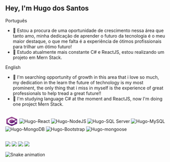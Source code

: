 ## Hey, I'm Hugo dos Santos
Português

- 🔭 Estou a procura de uma oportunidade de crescimento nessa área que tanto amo, minha dedicação de aprender o futuro da tecnologia é o meu maior destaque, o que me falta é a experiência de ótimos profissionais para trilhar um ótimo futuro!
- 🌱 Estudo atualmente mais constante C# e ReactJS, estou realizando um projeto em Mern Stack.

English
- 🔭 I'm searching opportunity of growth in this area that i love so much, my dedication in the learn the future of technology is my most prominent, the only thing that i miss in myself is the experience of great professionals to help tread a great future!!
- 🌱 I'm studying language C# at the moment and ReactJS, now I'm doing one project Mern Stack. 

<div style="display: inline_block"><br>
  <img align="center" alt="Hugo-Csharp" height="30" width="40" src="https://raw.githubusercontent.com/devicons/devicon/master/icons/csharp/csharp-original.svg">
  <img align="center" alt="Hugo-React" height="30" width="40" src="https://cdn.jsdelivr.net/gh/devicons/devicon/icons/react/react-original.svg" />
  <img align="center" alt="Hugo-NodeJS" height="30" width="40" src="https://cdn.jsdelivr.net/gh/devicons/devicon@latest/icons/nodejs/nodejs-original.svg" />
  <img align="center" alt="Hugo-SQL Server" height="30" width="40" src="https://cdn.jsdelivr.net/gh/devicons/devicon@latest/icons/microsoftsqlserver/microsoftsqlserver-plain-wordmark.svg" />        
  <img align="center" alt="Hugo-MySQL" height="30" width="40" src="https://cdn.jsdelivr.net/gh/devicons/devicon@latest/icons/mysql/mysql-plain-wordmark.svg" />
  <img align="center" alt="Hugo-MongoDB" height="30" width="40" src="https://cdn.jsdelivr.net/gh/devicons/devicon@latest/icons/mongodb/mongodb-original-wordmark.svg" />
  <img align="center" alt="Hugo-Bootstrap" height="30" width="40" src="https://cdn.jsdelivr.net/gh/devicons/devicon@latest/icons/bootstrap/bootstrap-original-wordmark.svg" />
  <img align="center" alt="Hugo-mongoose" height="30" width="40" src="https://cdn.jsdelivr.net/gh/devicons/devicon@latest/icons/mongoose/mongoose-original.svg" />
  
</div>

##


<div>
  <a href="https://instagram.com/HugoMDKK" target="_blank"><img src="https://img.shields.io/badge/-Instagram-%23E4405F?style=for-the-badge&logo=instagram&logoColor=white" target="_blank"></a> 	
 <a https://discord.gg/K5xpfC6f3X" target="_blank"><img src="https://img.shields.io/badge/Discord-7289DA?style=for-the-badge&logo=discord&logoColor=white" target="_blank"></a> 
  <a href = "Gmail:victorhugo0856@gmail.com"><img src="https://img.shields.io/badge/Gmail-D14836?style=for-the-badge&logo=gmail&logoColor=white" target="_blank"></a>
  <a href="https://www.linkedin.com/in/hugo-dos-santos-4051b7190" target="_blank"><img src="https://img.shields.io/badge/-LinkedIn-%230077B5?style=for-the-badge&logo=linkedin&logoColor=white" target="_blank"></a> 

</div>

![Snake animation](https://github.com/rafaballerini2/rafaballerini2/blob/output/github-contribution-grid-snake.svg)




